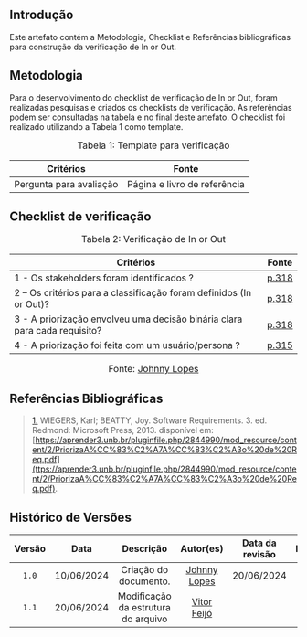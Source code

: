 ## Introdução

Este artefato contém a Metodologia, Checklist e Referências bibliográficas para construção da verificação de In or Out. 

## Metodologia

Para o desenvolvimento do checklist de verificação de In or Out, foram realizadas pesquisas e criados os checklists de verificação. As referências podem ser consultadas na tabela e no final deste artefato. O checklist foi realizado utilizando a Tabela 1 como template.

<font size="3"><p style="text-align: center">Tabela 1: Template para verificação</p></font>

<center>

Critérios | Fonte
--|--
Pergunta para avaliação| Página e livro de referência

</center>

## Checklist de verificação

<font size="3"><p style="text-align: center">Tabela 2: Verificação de In or Out</p></font>

<center>

Critérios   | Fonte
--------- | ------ 
1 - Os stakeholders foram identificados ? | <a id="TEC1" href="#RP1">p.318</a> 
2 – Os critérios para a classificação foram definidos (In or Out)? | <a id="TEC1" href="#RP1">p.318 </a>
3 - A priorização envolveu uma decisão binária clara para cada requisito?  | <a id="TEC1" href="#RP1">p.318</a>
4 - A priorização foi feita com um usuário/persona ? | <a id="TEC1" href="#RP1">p.315</a> 

</center>

<font size="3"><p style="text-align: center">Fonte: [Johnny Lopes](https://github.com/JohnnyLopess)</p></font>

## Referências Bibliográficas
> <a id="RP1" href="#TEC1">1.</a> WIEGERS, Karl; BEATTY, Joy. Software Requirements. 3. ed. Redmond: Microsoft Press, 2013. disponível em: [https://aprender3.unb.br/pluginfile.php/2844990/mod_resource/content/2/PriorizaA%CC%83%C2%A7A%CC%83%C2%A3o%20de%20Req.pdf](ttps://aprender3.unb.br/pluginfile.php/2844990/mod_resource/content/2/PriorizaA%CC%83%C2%A7A%CC%83%C2%A3o%20de%20Req.pdf).


## Histórico de Versões

| Versão | Data | Descrição | Autor(es) | Data da revisão | Revisor(es) |
| :--: | :--: | :--: | :--: | :--: | :--: |
|`1.0` | 10/06/2024 | Criação do documento. |[Johnny Lopes](https://github.com/JohnnyLopess)| 20/06/2024 |[Vitor Feijó](https://github.com/vitorfleonardo) |   
|`1.1` | 20/06/2024 | Modificação da estrutura do arquivo |[Vitor Feijó](https://github.com/vitorfleonardo) | | 